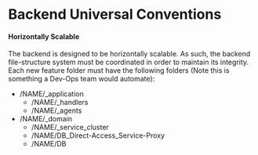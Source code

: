 # Backend Universal Conventions

<h4>Horizontally Scalable</h4>
<p>The backend is designed to be horizontally scalable. As such, the backend file-structure system must be coordinated in order to maintain its integrity. Each new feature folder must have the following folders (Note this is something a Dev-Ops team would automate):<p>
  <ul>
    <li>
      /NAME/_application
      <ul>
        <li>/NAME/_handlers</li>
        <li>/NAME/_agents</li>
      </ul>
    </li>
    <li>
      /NAME/_domain
      <ul>
        <li>/NAME/_service_cluster</li>
        <li>/NAME/DB_Direct-Access_Service-Proxy</li>
        <li>/NAME/DB</li>
      </ul>
    </li>
  </ul>
